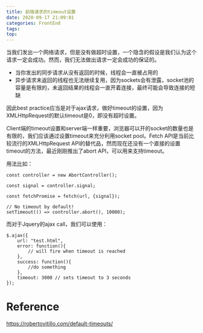 ```yaml
---
title: 前端请求的timeout设置
date: 2020-09-17 21:09:01
categories: FrontEnd
tags:
top:
---
```


当我们发出一个网络请求，但是没有做超时设置，一个隐含的假设是我们认为这个请求一定会成功。然而，我们无法做出请求一定会成功的保证的。

+ 当你发出的同步请求从没有返回的时候，线程会一直被占用的
+ 异步请求未返回的线程也无法继续复用，因为sockets会有泄露，socket池的容量是有限的，未返回结果的线程会一直开着连接，最终可能会导致连接的短缺

因此best practice应当是对于ajax请求，做好timeout的设置，因为XMLHttpRequest的默认timeout是0，即没有超时设置。

Client端的timeout设置和server端一样重要，浏览器可以开的socket的数量也是有限的，我们应该通过设置timeout来充分利用socket pool。Fetch API是当前比较流行的XMLHttpRequest API的替代品，然而现在还没有一个直接的设置timeout的方法，最近刚刚推出了abort API，可以用来支持timeout。

用法比如： 

    const controller = new AbortController();

    const signal = controller.signal;

    const fetchPromise = fetch(url, {signal});  

    // No timeout by default!
    setTimeout(() => controller.abort(), 10000); 

而对于Jquery的ajax call，我们可以使用： 

    $.ajax({
        url: "test.html",
        error: function(){
            // will fire when timeout is reached
        },
        success: function(){
            //do something
        },
        timeout: 3000 // sets timeout to 3 seconds
    });

# Reference
https://robertovitillo.com/default-timeouts/ 
